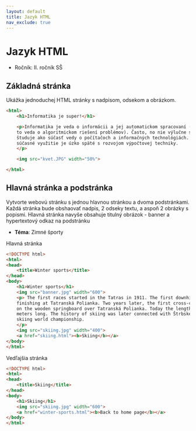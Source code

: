 ```yaml
---
layout: default
title: Jazyk HTML
nav_exclude: true
---
```


# Jazyk HTML
- Ročník: II. ročník SŠ


## Základná stránka

Ukážka jednoduchej HTML stránky s nadpisom, odsekom a obrázkom.
```html
<html>
    <h1>Informatika je super!</h1>

    <p>Informatika je veda o informácii a jej automatickom spracovaní (je
    to veda o algoritmickom riešení problémov). Často, no nie výlučne sa
    študuje ako súčasť vedy o počítačoch a informačných technológiách. Jej
    súčasné využitie je úzko späté s rozvojom výpočtovej techniky.
    </p>

    <img src="kvet.JPG" width="50%">

</html>
```


## Hlavná stránka a podstránka

Vytvorte webovú stránku s jednou hlavnou stránkou a dvoma podstránkami. Každá stránka bude obshaovať nadpis, 2 odseky textu, a aspoň 2 obrázky s popismi.
Hlavná stránka navyše obsahuje titulný obrázok - banner a hypertextový odkaz na podstránku

- **Téma**: Zimné športy


Hlavná stránka
```html
<!DOCTYPE html>
<html>
<head>
    <title>Winter sports</title>
</head>
<body>
    <h1>Winter sports</h1>
    <img src="banner.jpg" width="600">
    <p> The first races started in the Tatras in 1911. The first downhill race was organised on the 6 km track starting at Sliezsky dom and
    finishing at Tatranská Polianka. Two years later, the first cross-country skiers set off for the race. The ski jumpers made their first jump
    on the wooden springboard over Tatranská Polianka. Today the length of the jumps makes us smile as the longest of them was only around 25
    meters long. The history of skiing was later connected with Štrbské Pleso and its centre Areál snov which in 1970 became the place of the
    skiing world championship.
    </p>
    <img src="skiing.jpg" width="400">
    <a href="skiing.html"><b>Skiing</b></a>
</body>
</html>
```


Vedľajšia stránka
```html
<!DOCTYPE html>
<html>
<head>
    <title>Skiing</title>
</head>
<body>
    <h1>Skiing</h1>
    <img src="skiing.jpg" width="600">
    <a href="winter-sports.html"><b>Back to home page</b></a>
</body>
</html>
```
